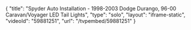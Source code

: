 {
    "title": "Spyder Auto Installation - 1998-2003 Dodge Durango, 96-00 Caravan\/Voyager LED Tail Lights",
    "type": "solo",
    "layout": "iframe-static",
    "videoId": "59881251",
    "url": "\/tvpembed\/59881251"
}